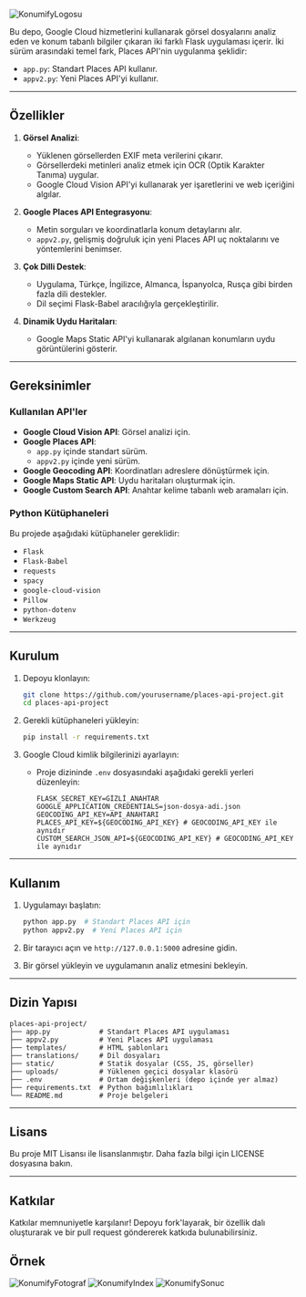 ![KonumifyLogosu](https://i.ibb.co/f1FJgSF/konumifywhite.png)

Bu depo, Google Cloud hizmetlerini kullanarak görsel dosyalarını analiz eden ve konum tabanlı bilgiler çıkaran iki farklı Flask uygulaması içerir. İki sürüm arasındaki temel fark, Places API'nin uygulanma şeklidir:

- `app.py`: Standart Places API kullanır.
- `appv2.py`: Yeni Places API'yi kullanır.

---

## Özellikler

1. **Görsel Analizi**:
   - Yüklenen görsellerden EXIF meta verilerini çıkarır.
   - Görsellerdeki metinleri analiz etmek için OCR (Optik Karakter Tanıma) uygular.
   - Google Cloud Vision API'yi kullanarak yer işaretlerini ve web içeriğini algılar.

2. **Google Places API Entegrasyonu**:
   - Metin sorguları ve koordinatlarla konum detaylarını alır.
   - `appv2.py`, gelişmiş doğruluk için yeni Places API uç noktalarını ve yöntemlerini benimser.

3. **Çok Dilli Destek**:
   - Uygulama, Türkçe, İngilizce, Almanca, İspanyolca, Rusça gibi birden fazla dili destekler.
   - Dil seçimi Flask-Babel aracılığıyla gerçekleştirilir.

4. **Dinamik Uydu Haritaları**:
   - Google Maps Static API'yi kullanarak algılanan konumların uydu görüntülerini gösterir.

---

## Gereksinimler

### Kullanılan API'ler

- **Google Cloud Vision API**: Görsel analizi için.
- **Google Places API**:
  - `app.py` içinde standart sürüm.
  - `appv2.py` içinde yeni sürüm.
- **Google Geocoding API**: Koordinatları adreslere dönüştürmek için.
- **Google Maps Static API**: Uydu haritaları oluşturmak için.
- **Google Custom Search API**: Anahtar kelime tabanlı web aramaları için.

### Python Kütüphaneleri

Bu projede aşağıdaki kütüphaneler gereklidir:

- `Flask`
- `Flask-Babel`
- `requests`
- `spacy`
- `google-cloud-vision`
- `Pillow`
- `python-dotenv`
- `Werkzeug`

---

## Kurulum

1. Depoyu klonlayın:
   ```bash
   git clone https://github.com/yourusername/places-api-project.git
   cd places-api-project
   ```

2. Gerekli kütüphaneleri yükleyin:
   ```bash
   pip install -r requirements.txt
   ```

3. Google Cloud kimlik bilgilerinizi ayarlayın:
   - Proje dizininde `.env` dosyasındaki aşağıdaki gerekli yerleri düzenleyin:
     ```env
     FLASK_SECRET_KEY=GİZLİ_ANAHTAR
     GOOGLE_APPLICATION_CREDENTIALS=json-dosya-adi.json
     GEOCODING_API_KEY=API_ANAHTARI
     PLACES_API_KEY=${GEOCODING_API_KEY} # GEOCODING_API_KEY ile aynıdır
     CUSTOM_SEARCH_JSON_API=${GEOCODING_API_KEY} # GEOCODING_API_KEY ile aynıdır
     ```

---

## Kullanım

1. Uygulamayı başlatın:
   ```bash
   python app.py  # Standart Places API için
   python appv2.py  # Yeni Places API için
   ```

2. Bir tarayıcı açın ve `http://127.0.0.1:5000` adresine gidin.

3. Bir görsel yükleyin ve uygulamanın analiz etmesini bekleyin.

---

## Dizin Yapısı

```
places-api-project/
├── app.py            # Standart Places API uygulaması
├── appv2.py          # Yeni Places API uygulaması
├── templates/        # HTML şablonları
├── translations/     # Dil dosyaları
├── static/           # Statik dosyalar (CSS, JS, görseller)
├── uploads/          # Yüklenen geçici dosyalar klasörü
├── .env              # Ortam değişkenleri (depo içinde yer almaz)
├── requirements.txt  # Python bağımlılıkları
└── README.md         # Proje belgeleri
```

---

## Lisans

Bu proje MIT Lisansı ile lisanslanmıştır. Daha fazla bilgi için LICENSE dosyasına bakın.

---

## Katkılar

Katkılar memnuniyetle karşılanır! Depoyu fork'layarak, bir özellik dalı oluşturarak ve bir pull request göndererek katkıda bulunabilirsiniz.

## Örnek
![KonumifyFotograf](https://i.ibb.co/2FkwxF5/FSM.jpg)
![KonumifyIndex](https://i.ibb.co/wyFBXjG/1.jpg)
![KonumifySonuc](https://i.ibb.co/gPQ34zc/2.jpg)
